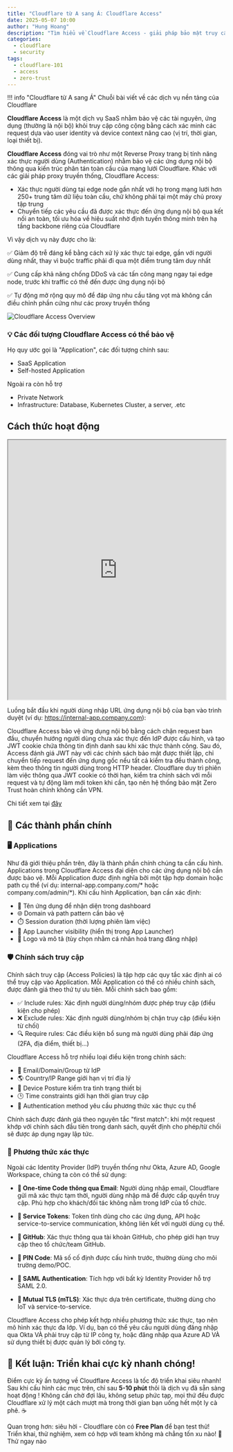 ```yaml
---
title: "Cloudflare từ A sang Á: Cloudflare Access"
date: 2025-05-07 10:00
author: "Hung Hoang"
description: "Tìm hiểu về Cloudflare Access - giải pháp bảo mật truy cập ứng dụng của Cloudflare"
categories:
  - cloudflare
  - security
tags:
  - cloudflare-101
  - access
  - zero-trust
---
```



!!! info "Cloudflare từ A sang Á"
    Chuỗi bài viết về các dịch vụ nền tảng của Cloudflare


**Cloudflare Access** là một dịch vụ SaaS nhằm bảo vệ các tài nguyên, ứng dụng (thường là nội bộ) khỏi truy cập công cộng bằng cách xác minh các request dựa vào user identity và device context nâng cao (vị trí, thời gian, loại thiết bị).

**Cloudflare Access** đóng vai trò như một Reverse Proxy trang bị tính năng xác thực người dùng (Authentication) nhằm bảo vệ các ứng dụng nội bộ thông qua kiến trúc phân tán toàn cầu của mạng lưới Cloudflare. Khác với các giải pháp proxy truyền thống, Cloudflare Access:

- Xác thực người dùng tại edge node gần nhất với họ trong mạng lưới hơn 250+ trung tâm dữ liệu toàn cầu, chứ không phải tại một máy chủ proxy tập trung
- Chuyển tiếp các yêu cầu đã được xác thực đến ứng dụng nội bộ qua kết nối an toàn, tối ưu hóa về hiệu suất nhờ định tuyến thông minh trên hạ tầng backbone riêng của Cloudflare

Vì vậy dịch vụ này được cho là:

✅ Giảm độ trễ đáng kể bằng cách xử lý xác thực tại edge, gần với người dùng nhất, thay vì buộc traffic phải đi qua một điểm trung tâm duy nhất

✅ Cung cấp khả năng chống DDoS và các tấn công mạng ngay tại edge node, trước khi traffic có thể đến được ứng dụng nội bộ

✅ Tự động mở rộng quy mô để đáp ứng nhu cầu tăng vọt mà không cần điều chỉnh phần cứng như các proxy truyền thống

![Cloudflare Access Overview](https://static.ssan.me/Cloudflare-access-thumbnail-01.png)


### 💡 Các đối tượng Cloudflare Access có thể bảo vệ

Họ quy ước gọi là "Application", các đối tượng chính sau:

- SaaS Application
- Self-hosted Application

Ngoài ra còn hỗ trợ

- Private Network
- Infrastructure: Database, Kubernetes Cluster, a server, .etc


## Cách thức hoạt động

<div class="embedded-content">
  <iframe
    src="https://static.ssan.me/Cloudflare+Access.drawio.html"
    width="100%"
    height="600px"
    scrolling="auto">
  </iframe>
</div>


Luồng bắt đầu khi người dùng nhập URL ứng dụng nội bộ của bạn vào trình duyệt (ví dụ: https://internal-app.company.com):

Cloudflare Access bảo vệ ứng dụng nội bộ bằng cách chặn request ban đầu, chuyển hướng người dùng chưa xác thực đến IdP được cấu hình, và tạo JWT cookie chứa thông tin định danh sau khi xác thực thành công. Sau đó, Access đánh giá JWT này với các chính sách bảo mật được thiết lập, chỉ chuyển tiếp request đến ứng dụng gốc nếu tất cả kiểm tra đều thành công, kèm theo thông tin người dùng trong HTTP header. Cloudflare duy trì phiên làm việc thông qua JWT cookie có thời hạn, kiểm tra chính sách với mỗi request và tự động làm mới token khi cần, tạo nên hệ thống bảo mật Zero Trust hoàn chỉnh không cần VPN.

Chi tiết xem tại [đây](./cloudflare-101-cloudflare-access-internals.html)

## 🧩 Các thành phần chính

### 🖥️ Applications

Như đã giới thiệu phần trên, đây là thành phần chính chúng ta cần cấu hình. Applications trong Cloudflare Access đại diện cho các ứng dụng nội bộ cần được bảo vệ. Mỗi Application được định nghĩa bởi một tập hợp domain hoặc path cụ thể (ví dụ: internal-app.company.com/* hoặc company.com/admin/*). Khi cấu hình Application, bạn cần xác định:

- 📝 Tên ứng dụng để nhận diện trong dashboard
- 🌐 Domain và path pattern cần bảo vệ
- ⏱️ Session duration (thời lượng phiên làm việc)
- 🚀 App Launcher visibility (hiển thị trong App Launcher)
- 🎨 Logo và mô tả (tùy chọn nhằm cá nhân hoá trang đăng nhập)

### 🛡️ Chính sách truy cập

Chính sách truy cập (Access Policies) là tập hợp các quy tắc xác định ai có thể truy cập vào Application. Mỗi Application có thể có nhiều chính sách, được đánh giá theo thứ tự ưu tiên. Mỗi chính sách bao gồm:

- ✅ Include rules: Xác định người dùng/nhóm được phép truy cập (điều kiện cho phép)
- ❌ Exclude rules: Xác định người dùng/nhóm bị chặn truy cập (điều kiện từ chối)
- 🔍 Require rules: Các điều kiện bổ sung mà người dùng phải đáp ứng (2FA, địa điểm, thiết bị...)

Cloudflare Access hỗ trợ nhiều loại điều kiện trong chính sách:
- 📧 Email/Domain/Group từ IdP
- 🌎 Country/IP Range giới hạn vị trí địa lý
- 📱 Device Posture kiểm tra tình trạng thiết bị
- 🕒 Time constraints giới hạn thời gian truy cập
- 🔐 Authentication method yêu cầu phương thức xác thực cụ thể

Chính sách được đánh giá theo nguyên tắc "first match": khi một request khớp với chính sách đầu tiên trong danh sách, quyết định cho phép/từ chối sẽ được áp dụng ngay lập tức.

### 🔑 Phương thức xác thực

Ngoài các Identity Provider (IdP) truyền thống như Okta, Azure AD, Google Workspace, chúng ta còn có thể sử dụng:

- **📧 One-time Code thông qua Email**: Người dùng nhập email, Cloudflare gửi mã xác thực tạm thời, người dùng nhập mã để được cấp quyền truy cập. Phù hợp cho khách/đối tác không nằm trong IdP của tổ chức.

- **🔖 Service Tokens**: Token tĩnh dùng cho các ứng dụng, API hoặc service-to-service communication, không liên kết với người dùng cụ thể.

- **🐙 GitHub**: Xác thực thông qua tài khoản GitHub, cho phép giới hạn truy cập theo tổ chức/team GitHub.

- **🔢 PIN Code**: Mã số cố định được cấu hình trước, thường dùng cho môi trường demo/POC.

- **🔄 SAML Authentication**: Tích hợp với bất kỳ Identity Provider hỗ trợ SAML 2.0.

- **🔐 Mutual TLS (mTLS)**: Xác thực dựa trên certificate, thường dùng cho IoT và service-to-service.

Cloudflare Access cho phép kết hợp nhiều phương thức xác thực, tạo nên mô hình xác thực đa lớp. Ví dụ, bạn có thể yêu cầu người dùng đăng nhập qua Okta VÀ phải truy cập từ IP công ty, hoặc đăng nhập qua Azure AD VÀ sử dụng thiết bị được quản lý bởi công ty.

## 🚀 Kết luận: Triển khai cực kỳ nhanh chóng!
Điểm cực kỳ ấn tượng về Cloudflare Access là tốc độ triển khai siêu nhanh! Sau khi cấu hình các mục trên, chỉ sau **5-10 phút** thôi là dịch vụ đã sẵn sàng hoạt động ! Không cần chờ đợi lâu, không setup phức tạp, mọi thứ đều được Cloudflare xử lý một cách mượt mà trong thời gian bạn uống hết một ly cà phê. ☕

Quan trọng hơn: siêu hời - Cloudflare còn có **Free Plan** để bạn test thử! Triển khai, thử nghiệm, xem có hợp với team không mà chẳng tốn xu nào! 💸 Thử ngay nào

